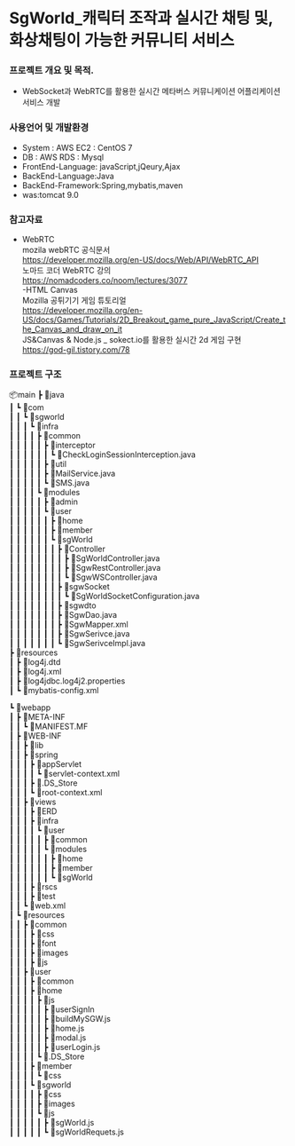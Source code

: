 # SgWorld_캐릭터 조작과 실시간 채팅 및, 화상채팅이 가능한 커뮤니티 서비스

### 프로젝트 개요 및 목적.
- WebSocket과 WebRTC를 활용한 실시간 메타버스 커뮤니케이션 어플리케이션 서비스 개발


### 사용언어 및 개발환경
- System : AWS EC2 : CentOS 7<br>
- DB : AWS RDS : Mysql<br>
- FrontEnd-Language: javaScript,jQeury,Ajax<br>
- BackEnd-Language:Java<br>
- BackEnd-Framework:Spring,mybatis,maven<br>
- was:tomcat 9.0<br>


### 참고자료
- WebRTC<br>
mozila webRTC 공식문서 <br>
https://developer.mozilla.org/en-US/docs/Web/API/WebRTC_API<br>
노마드 코더 WebRTC 강의<br>
https://nomadcoders.co/noom/lectures/3077<br>
-HTML Canvas<br>
Mozilla 공튀기기 게임 튜토리얼<br>
https://developer.mozilla.org/en-US/docs/Games/Tutorials/2D_Breakout_game_pure_JavaScript/Create_the_Canvas_and_draw_on_it<br>
JS&Canvas & Node.js _ sokect.io를 활용한 실시간 2d 게임 구현<br>
https://god-gil.tistory.com/78<br>


### 프로젝트 구조
📦main
 ┣ 📂java<br>
 ┃ ┗ 📂com<br>
 ┃ ┃ ┗ 📂sgworld<br>
 ┃ ┃ ┃ ┗ 📂infra<br>
 ┃ ┃ ┃ ┃ ┣ 📂common<br>
 ┃ ┃ ┃ ┃ ┃ ┣ 📂interceptor<br>
 ┃ ┃ ┃ ┃ ┃ ┃ ┗ 📜CheckLoginSessionInterception.java<br>
 ┃ ┃ ┃ ┃ ┃ ┣ 📂util<br>
 ┃ ┃ ┃ ┃ ┃ ┣ 📜MailService.java<br>
 ┃ ┃ ┃ ┃ ┃ ┗ 📜SMS.java<br>
 ┃ ┃ ┃ ┃ ┗ 📂modules<br>
 ┃ ┃ ┃ ┃ ┃ ┣ 📂admin<br>
 ┃ ┃ ┃ ┃ ┃ ┗ 📂user<br>
 ┃ ┃ ┃ ┃ ┃ ┃ ┣ 📂home<br>
 ┃ ┃ ┃ ┃ ┃ ┃ ┣ 📂member<br>
 ┃ ┃ ┃ ┃ ┃ ┃ ┗ 📂sgWorld<br>
 ┃ ┃ ┃ ┃ ┃ ┃ ┃ ┣ 📂Controller<br>
 ┃ ┃ ┃ ┃ ┃ ┃ ┃ ┃ ┣ 📜SgWorldController.java<br>
 ┃ ┃ ┃ ┃ ┃ ┃ ┃ ┃ ┣ 📜SgwRestController.java<br>
 ┃ ┃ ┃ ┃ ┃ ┃ ┃ ┃ ┗ 📜SgwWSController.java<br>
 ┃ ┃ ┃ ┃ ┃ ┃ ┃ ┣ 📂sgwSocket<br>
 ┃ ┃ ┃ ┃ ┃ ┃ ┃ ┃ ┗ 📜SgWorldSocketConfiguration.java<br>
 ┃ ┃ ┃ ┃ ┃ ┃ ┃ ┣ 📂sgwdto<br>
 ┃ ┃ ┃ ┃ ┃ ┃ ┃ ┣ 📜SgwDao.java<br>
 ┃ ┃ ┃ ┃ ┃ ┃ ┃ ┣ 📜SgwMapper.xml<br>
 ┃ ┃ ┃ ┃ ┃ ┃ ┃ ┣ 📜SgwSerivce.java<br>
 ┃ ┃ ┃ ┃ ┃ ┃ ┃ ┗ 📜SgwSerivceImpl.java<br>
 ┣ 📂resources<br>
 ┃ ┣ 📜log4j.dtd<br>
 ┃ ┣ 📜log4j.xml<br>
 ┃ ┣ 📜log4jdbc.log4j2.properties<br>
 ┃ ┗ 📜mybatis-config.xml<br>
 
 
 
 
 ┗ 📂webapp<br>
 ┃ ┣ 📂META-INF<br>
 ┃ ┃ ┗ 📜MANIFEST.MF<br>
 ┃ ┣ 📂WEB-INF<br>
 ┃ ┃ ┣ 📂lib<br>
 ┃ ┃ ┣ 📂spring<br>
 ┃ ┃ ┃ ┣ 📂appServlet<br>
 ┃ ┃ ┃ ┃ ┗ 📜servlet-context.xml<br>
 ┃ ┃ ┃ ┣ 📜.DS_Store<br>
 ┃ ┃ ┃ ┗ 📜root-context.xml<br>
 ┃ ┃ ┣ 📂views<br>
 ┃ ┃ ┃ ┣ 📂ERD<br>
 ┃ ┃ ┃ ┣ 📂infra<br>
 ┃ ┃ ┃ ┃ ┗ 📂user<br>
 ┃ ┃ ┃ ┃ ┃ ┣ 📂common<br>
 ┃ ┃ ┃ ┃ ┃ ┗ 📂modules<br>
 ┃ ┃ ┃ ┃ ┃ ┃ ┣ 📂home<br>
 ┃ ┃ ┃ ┃ ┃ ┃ ┣ 📂member<br>
 ┃ ┃ ┃ ┃ ┃ ┃ ┗ 📂sgWorld<br>
 ┃ ┃ ┃ ┣ 📂rscs<br>
 ┃ ┃ ┃ ┣ 📂test<br>
 ┃ ┃ ┗ 📜web.xml<br>
 ┃ ┗ 📂resources<br>
 ┃ ┃ ┣ 📂common<br>
 ┃ ┃ ┃ ┣ 📂css<br>
 ┃ ┃ ┃ ┣ 📂font<br>
 ┃ ┃ ┃ ┣ 📂images<br>
 ┃ ┃ ┃ ┣ 📂js<br>
 ┃ ┃ ┣ 📂user<br>
 ┃ ┃ ┃ ┣ 📂common<br>
 ┃ ┃ ┃ ┣ 📂home<br>
 ┃ ┃ ┃ ┃ ┣ 📂js<br>
 ┃ ┃ ┃ ┃ ┃ ┣ 📂userSignIn<br>
 ┃ ┃ ┃ ┃ ┃ ┣ 📜buildMySGW.js<br>
 ┃ ┃ ┃ ┃ ┃ ┣ 📜home.js<br>
 ┃ ┃ ┃ ┃ ┃ ┣ 📜modal.js<br>
 ┃ ┃ ┃ ┃ ┃ ┣ 📜userLogin.js<br>
 ┃ ┃ ┃ ┃ ┗ 📜.DS_Store<br>
 ┃ ┃ ┃ ┣ 📂member<br>
 ┃ ┃ ┃ ┃ ┗ 📂css<br>
 ┃ ┃ ┃ ┗ 📂sgworld<br>
 ┃ ┃ ┃ ┃ ┣ 📂css<br>
 ┃ ┃ ┃ ┃ ┣ 📂images<br>
 ┃ ┃ ┃ ┃ ┗ 📂js<br>
 ┃ ┃ ┃ ┃ ┃ ┣ 📜sgWorld.js<br>
 ┃ ┃ ┃ ┃ ┃ ┗ 📜sgWorldRequets.js<br>
